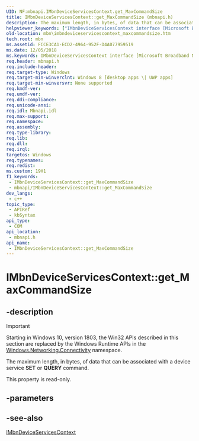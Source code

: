 ```yaml
---
UID: NF:mbnapi.IMbnDeviceServicesContext.get_MaxCommandSize
title: IMbnDeviceServicesContext::get_MaxCommandSize (mbnapi.h)
description: The maximum length, in bytes, of data that can be associated with a device service SET or QUERY command.
helpviewer_keywords: ["IMbnDeviceServicesContext interface [Microsoft Broadband Networks]","MaxCommandSize property","IMbnDeviceServicesContext.MaxCommandSize","IMbnDeviceServicesContext.get_MaxCommandSize","IMbnDeviceServicesContext::MaxCommandSize","IMbnDeviceServicesContext::get_MaxCommandSize","MaxCommandSize property [Microsoft Broadband Networks]","MaxCommandSize property [Microsoft Broadband Networks]","IMbnDeviceServicesContext interface","get_MaxCommandSize","mbn.imbndeviceservicescontext_maxcommandsize","mbnapi/IMbnDeviceServicesContext::MaxCommandSize","mbnapi/IMbnDeviceServicesContext::get_MaxCommandSize"]
old-location: mbn\imbndeviceservicescontext_maxcommandsize.htm
tech.root: mbn
ms.assetid: FCCE3CA1-ECD2-4964-952F-D4A077959519
ms.date: 12/05/2018
ms.keywords: IMbnDeviceServicesContext interface [Microsoft Broadband Networks],MaxCommandSize property, IMbnDeviceServicesContext.MaxCommandSize, IMbnDeviceServicesContext.get_MaxCommandSize, IMbnDeviceServicesContext::MaxCommandSize, IMbnDeviceServicesContext::get_MaxCommandSize, MaxCommandSize property [Microsoft Broadband Networks], MaxCommandSize property [Microsoft Broadband Networks],IMbnDeviceServicesContext interface, get_MaxCommandSize, mbn.imbndeviceservicescontext_maxcommandsize, mbnapi/IMbnDeviceServicesContext::MaxCommandSize, mbnapi/IMbnDeviceServicesContext::get_MaxCommandSize
req.header: mbnapi.h
req.include-header: 
req.target-type: Windows
req.target-min-winverclnt: Windows 8 [desktop apps \| UWP apps]
req.target-min-winversvr: None supported
req.kmdf-ver: 
req.umdf-ver: 
req.ddi-compliance: 
req.unicode-ansi: 
req.idl: Mbnapi.idl
req.max-support: 
req.namespace: 
req.assembly: 
req.type-library: 
req.lib: 
req.dll: 
req.irql: 
targetos: Windows
req.typenames: 
req.redist: 
ms.custom: 19H1
f1_keywords:
 - IMbnDeviceServicesContext::get_MaxCommandSize
 - mbnapi/IMbnDeviceServicesContext::get_MaxCommandSize
dev_langs:
 - c++
topic_type:
 - APIRef
 - kbSyntax
api_type:
 - COM
api_location:
 - mbnapi.h
api_name:
 - IMbnDeviceServicesContext::get_MaxCommandSize
---
```


# IMbnDeviceServicesContext::get_MaxCommandSize


## -description

> [!IMPORTANT]
> Starting in Windows 10, version 1803, the Win32 APIs described in this section are replaced by the Windows Runtime APIs in the [Windows.Networking.Connectivity](/uwp/api/windows.networking.connectivity) namespace.

The maximum length, in bytes, of data that can be associated with a device service <b>SET</b> or <b>QUERY</b> command.

This property is read-only.

## -parameters

## -see-also

<a href="/windows/desktop/api/mbnapi/nn-mbnapi-imbndeviceservicescontext">IMbnDeviceServicesContext</a>

